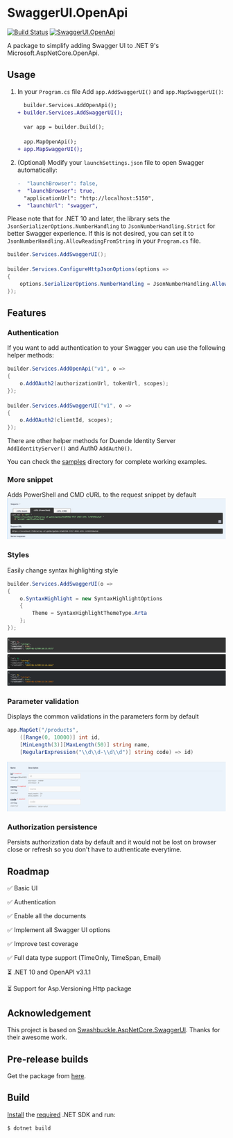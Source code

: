 ﻿# SwaggerUI.OpenApi

[![Build Status](https://ctyar.visualstudio.com/SwaggerUI.OpenApi/_apis/build/status%2Fctyar.SwaggerUI.OpenApi?branchName=main)](https://ctyar.visualstudio.com/SwaggerUI.OpenApi/_build/latest?definitionId=13&branchName=main)
[![SwaggerUI.OpenApi](https://img.shields.io/nuget/v/SwaggerUI.OpenApi.svg)](https://www.nuget.org/packages/SwaggerUI.OpenApi/)

A package to simplify adding Swagger UI to .NET 9's Microsoft.AspNetCore.OpenApi.


## Usage

1. In your `Program.cs` file Add `app.AddSwaggerUI()` and `app.MapSwaggerUI()`:

    ```diff
      builder.Services.AddOpenApi();
    + builder.Services.AddSwaggerUI();

      var app = builder.Build();

      app.MapOpenApi();
    + app.MapSwaggerUI();
    ```

2. (Optional) Modify your `launchSettings.json` file to open Swagger automatically:
    ```diff
    -  "launchBrowser": false,
    +  "launchBrowser": true,
      "applicationUrl": "http://localhost:5150",
    +  "launchUrl": "swagger",
    ```

Please note that for .NET 10 and later, the library sets the `JsonSerializerOptions.NumberHandling` to `JsonNumberHandling.Strict` for better
Swagger experience. If this is not desired, you can set it to `JsonNumberHandling.AllowReadingFromString` in your `Program.cs` file.
```csharp
builder.Services.AddSwaggerUI();

builder.Services.ConfigureHttpJsonOptions(options =>
{
    options.SerializerOptions.NumberHandling = JsonNumberHandling.AllowReadingFromString;
});
```

## Features
### Authentication
If you want to add authentication to your Swagger you can use the following helper methods:
```csharp
builder.Services.AddOpenApi("v1", o =>
{
    o.AddOAuth2(authorizationUrl, tokenUrl, scopes);
});

builder.Services.AddSwaggerUI("v1", o =>
{
    o.AddOAuth2(clientId, scopes);
});
```
There are other helper methods for Duende Identity Server `AddIdentityServer()` and Auth0 `AddAuth0()`.

You can check the [samples](/src/samples) directory for complete working examples.

### More snippet
Adds PowerShell and CMD cURL to the request snippet by default
![Request snippet](https://raw.githubusercontent.com/ctyar/SwaggerUI.OpenApi/refs/heads/main/doc/images/snippet.png)

### Styles
Easily change syntax highlighting style
```csharp
builder.Services.AddSwaggerUI(o =>
{
    o.SyntaxHighlight = new SyntaxHighlightOptions
    {
        Theme = SyntaxHighlightThemeType.Arta
    };
});
```
![Agate](https://raw.githubusercontent.com/ctyar/SwaggerUI.OpenApi/refs/heads/main/doc/images/agate.png)
![Arta](https://raw.githubusercontent.com/ctyar/SwaggerUI.OpenApi/refs/heads/main/doc/images/arta.png)
![Obsidian](https://raw.githubusercontent.com/ctyar/SwaggerUI.OpenApi/refs/heads/main/doc/images/obsidian.png)

### Parameter validation
Displays the common validations in the parameters form by default
```csharp
app.MapGet("/products",
    ([Range(0, 10000)] int id,
    [MinLength(3)][MaxLength(50)] string name,
    [RegularExpression("\\d\\d-\\d\\d")] string code) => id)
```
![Validation](https://raw.githubusercontent.com/ctyar/SwaggerUI.OpenApi/refs/heads/main/doc/images/validation.png)

### Authorization persistence
Persists authorization data by default and it would not be lost on browser close or refresh so you don't have to authenticate everytime.

## Roadmap

✅ Basic UI

✅ Authentication

✅ Enable all the documents

✅ Implement all Swagger UI options

✅ Improve test coverage

✅ Full data type support (TimeOnly, TimeSpan, Email)

⏳ .NET 10 and OpenAPI v3.1.1

⏳ Support for Asp.Versioning.Http package

## Acknowledgement

This project is based on [Swashbuckle.AspNetCore.SwaggerUI](https://github.com/domaindrivendev/Swashbuckle.AspNetCore). Thanks for their awesome work.


## Pre-release builds

Get the package from [here](https://github.com/ctyar/SwaggerUI.OpenApi/pkgs/nuget/SwaggerUI.OpenApi).


## Build

[Install](https://get.dot.net) the [required](global.json) .NET SDK and run:
```
$ dotnet build
```